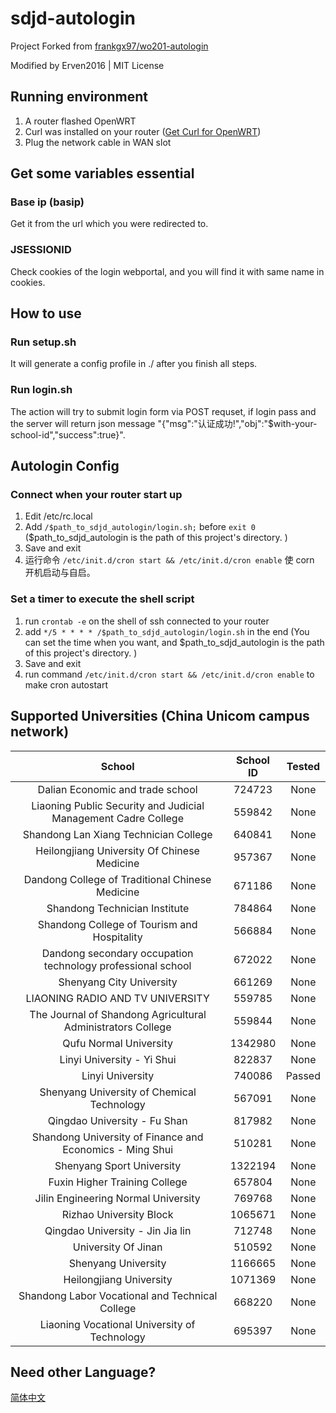 # sdjd-autologin

Project Forked from [frankgx97/wo201-autologin](https://github.com/frankgx97/wo201-autologin)

Modified by Erven2016 | MIT License

## Running environment

1. A router flashed OpenWRT
2. Curl was installed on your router ([Get Curl for OpenWRT](https://openwrt.org/packages/pkgdata/curl))
3. Plug the network cable in WAN slot

## Get some variables essential

### Base ip (basip)

Get it from the url which you were redirected to.

### JSESSIONID

Check cookies of the login webportal, and you will find it with same name in cookies.

## How to use

### Run setup.sh

It will generate a config profile in ./ after you finish all steps.

### Run login.sh

The action will try to submit login form via POST requset, if login pass and the server will return json message "{"msg":"认证成功!","obj":"$with-your-school-id","success":true}".

## Autologin Config

### Connect when your router start up

1. Edit /etc/rc.local
2. Add `/$path_to_sdjd_autologin/login.sh;` before `exit 0`
    ($path_to_sdjd_autologin is the path of this project's directory. )
3. Save and exit
4. 运行命令 `/etc/init.d/cron start && /etc/init.d/cron enable` 使 corn 开机启动与自启。

### Set a timer to execute the shell script

1. run `crontab -e` on the shell of ssh connected to your router
2. add `*/5 * * * * /$path_to_sdjd_autologin/login.sh` in the end 
(You can set the time when you want, and $path_to_sdjd_autologin is the path of this project's directory. )
3. Save and exit
4. run command `/etc/init.d/cron start && /etc/init.d/cron enable` to make cron autostart

## Supported Universities (China Unicom campus network)
| School | School ID | Tested |
| :---: | :---: | :--: |
| Dalian Economic and trade school | 724723 | None |
| Liaoning Public Security and Judicial Management Cadre College | 559842 | None |
| Shandong Lan Xiang Technician College | 640841 | None |
| Heilongjiang University Of Chinese Medicine | 957367 | None |
| Dandong College of Traditional Chinese Medicine | 671186 | None |
| Shandong Technician Institute | 784864 | None |
| Shandong College of Tourism and Hospitality | 566884 | None |
| Dandong secondary occupation technology professional school | 672022 | None |
| Shenyang City University | 661269 | None |
| LIAONING RADIO AND TV UNIVERSITY | 559785 | None |
| The Journal of Shandong Agricultural Administrators College | 559844 | None |
| Qufu Normal University | 1342980 | None |
| Linyi University - Yi Shui | 822837 | None |
| Linyi University | 740086 | Passed |
| Shenyang University of Chemical Technology | 567091 | None |
| Qingdao University - Fu Shan | 817982 | None |
| Shandong University of Finance and Economics - Ming Shui | 510281 | None |
| Shenyang Sport University | 1322194 | None |
| Fuxin Higher Training College | 657804 | None |
| Jilin Engineering Normal University | 769768 | None |
| Rizhao University Block | 1065671 | None |
| Qingdao University - Jin Jia lin | 712748 | None |
| University Of Jinan | 510592 | None |
| Shenyang University | 1166665 | None |
| Heilongjiang University | 1071369 | None |
| Shandong Labor Vocational and Technical College | 668220 | None |
| Liaoning Vocational University of Technology | 695397 | None |

## Need other Language?

[简体中文](https://github.com/Erven2016/sdjd-autologin/blob/main/README_ZH.md)

